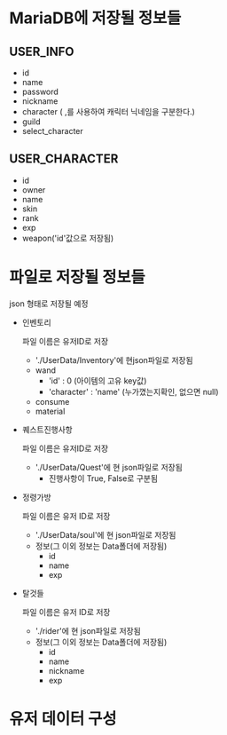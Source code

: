 # MariaDB에 저장될 정보들

## USER_INFO
+ id
+ name
+ password
+ nickname
+ character ( ,를 사용하여 캐릭터 닉네임을 구분한다.)
+ guild
+ select_character

## USER_CHARACTER
+ id
+ owner
+ name
+ skin
+ rank
+ exp
+ weapon('id'값으로 저장됨)


# 파일로 저장될 정보들
json 형태로 저장될 예정

+ 인벤토리

    파일 이름은 유저ID로 저장

    + './UserData/Inventory'에 현json파일로 저장됨
    + wand
        + 'id' : 0 (아이템의 고유 key값)
        + 'character' : 'name' (누가꼈는지확인, 없으면 null)
    + consume
    + material
+ 퀘스트진행사항 
        
    파일 이름은 유저ID로 저장

    + './UserData/Quest'에 현 json파일로 저장됨
        + 진행사항이 True, False로 구분됨

+ 정령가방

    파일 이름은 유저 ID로 저장

    + './UserData/soul'에 현 json파일로 저장됨
    + 정보(그 이외 정보는 Data폴더에 저장됨)
        + id
        + name
        + exp

+ 탈것들

    파일 이름은 유저 ID로 저장

    + './rider'에 현 json파일로 저장됨
    + 정보(그 이외 정보는 Data폴더에 저장됨)
        + id
        + name
        + nickname
        + exp

# 유저 데이터 구성